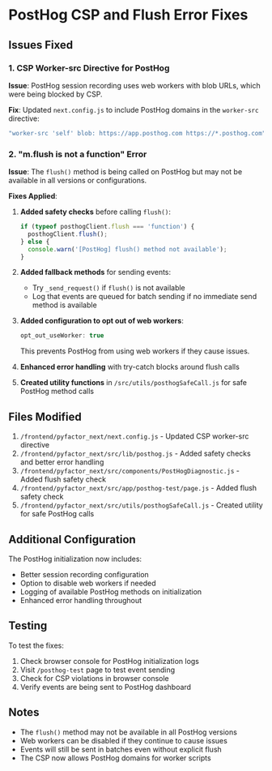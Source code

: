 # PostHog CSP and Flush Error Fixes

## Issues Fixed

### 1. CSP Worker-src Directive for PostHog
**Issue**: PostHog session recording uses web workers with blob URLs, which were being blocked by CSP.

**Fix**: Updated `next.config.js` to include PostHog domains in the `worker-src` directive:
```javascript
"worker-src 'self' blob: https://app.posthog.com https://*.posthog.com",
```

### 2. "m.flush is not a function" Error
**Issue**: The `flush()` method is being called on PostHog but may not be available in all versions or configurations.

**Fixes Applied**:

1. **Added safety checks** before calling `flush()`:
   ```javascript
   if (typeof posthogClient.flush === 'function') {
     posthogClient.flush();
   } else {
     console.warn('[PostHog] flush() method not available');
   }
   ```

2. **Added fallback methods** for sending events:
   - Try `_send_request()` if `flush()` is not available
   - Log that events are queued for batch sending if no immediate send method is available

3. **Added configuration to opt out of web workers**:
   ```javascript
   opt_out_useWorker: true
   ```
   This prevents PostHog from using web workers if they cause issues.

4. **Enhanced error handling** with try-catch blocks around flush calls

5. **Created utility functions** in `/src/utils/posthogSafeCall.js` for safe PostHog method calls

## Files Modified

1. `/frontend/pyfactor_next/next.config.js` - Updated CSP worker-src directive
2. `/frontend/pyfactor_next/src/lib/posthog.js` - Added safety checks and better error handling
3. `/frontend/pyfactor_next/src/components/PostHogDiagnostic.js` - Added flush safety check
4. `/frontend/pyfactor_next/src/app/posthog-test/page.js` - Added flush safety check
5. `/frontend/pyfactor_next/src/utils/posthogSafeCall.js` - Created utility for safe PostHog calls

## Additional Configuration

The PostHog initialization now includes:
- Better session recording configuration
- Option to disable web workers if needed
- Logging of available PostHog methods on initialization
- Enhanced error handling throughout

## Testing

To test the fixes:
1. Check browser console for PostHog initialization logs
2. Visit `/posthog-test` page to test event sending
3. Check for CSP violations in browser console
4. Verify events are being sent to PostHog dashboard

## Notes

- The `flush()` method may not be available in all PostHog versions
- Web workers can be disabled if they continue to cause issues
- Events will still be sent in batches even without explicit flush
- The CSP now allows PostHog domains for worker scripts